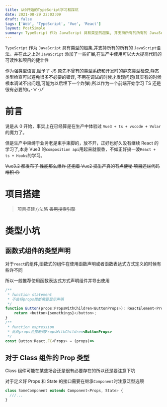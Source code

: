 ```yaml
---
title: 从0开始的TypeScript学习和踩坑
date: 2021-08-29 22:03:09
draft: false
tags: ['Web', 'TypeScript', 'Vue', 'React']
layout: PostSimple
summary: TypeScript 作为 JavaScript 具有类型的超集, 并支持所有的所有的 JavaScript语法, 并在此之上对 JavaScript 添加了一些扩展,在生产中使用可以大大提高代码的可读性和项目的健壮性
---
```


`TypeScript` 作为 `JavaScript` 具有类型的超集,并支持所有的所有的 `JavaScript`语法。并在此之上对 `JavaScript` 添加了一些扩展,在生产中使用可以大大提高代码的可读性和项目的健壮性

作为强类型语言,赋予了 JS 原先不曾有的类型系统和开发时的静态类型检查,静态类型检查可以避免很多不必要的错误, 不用在调试的时候才发现问题(其实有的时候根本调试不出问题,可能为以后埋下一个炸弹);所以作为一个前端开始学习 TS 还是很有必要的(｡･∀･)ﾉﾞ

# 前言

说是从 0 开始，事实上在已经算是在生产中体验过 `Vue3 + ts + vscode + Volar`的魔力了。

但是生产中束缚于业务老是束手束脚的，放不开，正好也好久没有继续 React 的学习了,本身 Vue3 的`composition api`用起来就很香，不如正好搞一波`React + ts + Hooks`的学习。

~~Vue3.2 都发布了 性能那么爆炸 还抱着 Vue2 搞生产真的有点便秘 项目还烂代码堆积 😶~~

# 项目搭建

> 项目搭建方法略 ~~善用搜索引擎~~

# 类型小坑

## 函数式组件的类型声明

对于`react`的组件,函数式的组件在使用函数声明或者函数表达式方式定义的时候有些许不同

所以一般推荐使用函数表达式方式声明组件并导出使用

```ts
/**
 * function statement
 * 不会将props推断需要显示声明
 */
function Button(props:PropsWithChildren<ButtonProps>): ReactElement<Props> {
	return <button>{somethings}</button>;
}
/**
 * function expression
 * 此处props会推断成PropsWithChildren<ButtonProps>
 */
const Button:React.FC<Props> = (props)=>
```

## 对于 Class 组件的 Prop 类型

Class 组件可能在某些场合还是很有必要存在的所以还是要注意下坑

对于定义好 Props 和 State 的接口需要在继承`Component`时注意泛型选项

```typescript
class SomeComponent extends Component<Props, State> {
  ///...
}
```

